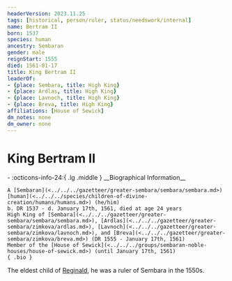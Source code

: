 ```yaml
---
headerVersion: 2023.11.25
tags: [historical, person/ruler, status/needswork/internal]
name: Bertram II
born: 1537
species: human
ancestry: Sembaran
gender: male
reignStart: 1555
died: 1561-01-17
title: King Bertram II
leaderOf:
- {place: Sembara, title: High King}
- {place: Ardlas, title: High King}
- {place: Lavnoch, title: High King}
- {place: Breva, title: High King}
affiliations: [House of Sewick]
dm_notes: none
dm_owner: none
---
```

# King Bertram II
<div class="grid cards ext-narrow-margin ext-one-column" markdown>
- :octicons-info-24:{ .lg .middle } __Biographical Information__

    A [Sembaran](<../../../gazetteer/greater-sembara/sembara/sembara.md>) [human](<../../../species/children-of-divine-creation/humans/humans.md>) (he/him)  
    b. DR 1537 - d. January 17th, 1561, died at age 24 years  
    High King of [Sembara](<../../../gazetteer/greater-sembara/sembara/sembara.md>), [Ardlas](<../../../gazetteer/greater-sembara/zimkova/ardlas.md>), [Lavnoch](<../../../gazetteer/greater-sembara/zimkova/lavnoch.md>), and [Breva](<../../../gazetteer/greater-sembara/zimkova/breva.md>) (DR 1555 - January 17th, 1561)  
    Member of the [House of Sewick](<../../../groups/sembaran-noble-houses/house-of-sewick.md>) (until January 17th, 1561)  
    { .bio }

</div>


The eldest child of [Reginald](<./reginald.md>), he was a ruler of Sembara in the 1550s. 


